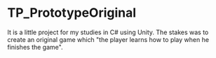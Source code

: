 # TP_PrototypeOriginal

It is a little project for my studies in C# using Unity.
The stakes was to create an original game which "the player learns how to play when he finishes the game". 
